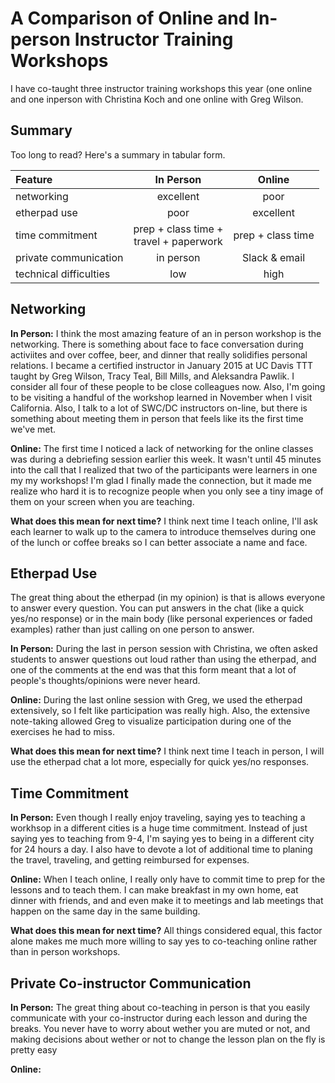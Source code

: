# A Comparison of Online and In-person Instructor Training Workshops

I have co-taught three instructor training workshops this year (one online and one inperson with Christina Koch and one online with Greg Wilson. 

## Summary
Too long to read? Here's a summary in tabular form. 

| Feature | In Person | Online |
| :--- | :---: | :---: |  
networking | excellent | poor | 
etherpad use | poor | excellent |
time commitment | prep + class time + <br> travel + paperwork | prep + class time | 
private communication | in person | Slack & email |
technical difficulties | low | high |

## Networking 
**In Person:** I think the most amazing feature of an in person workshop is the networking. There is something about face to face conversation during activiites and over coffee, beer, and  dinner that really solidifies personal relations. I became a certified instructor in January 2015 at UC Davis TTT taught by Greg Wilson, Tracy Teal, Bill Mills, and Aleksandra Pawlik. I consider all four of these people to be close colleagues now. Also, I'm going to be visiting a handful of the workshop learned in November when I visit California. Also, I talk to a lot of SWC/DC instructors on-line, but there is something about meeting them in person that feels like its the first time we've met. 

**Online:** The first time I noticed a lack of networking for the online classes was during a debriefing session earlier this week. It wasn't until 45 minutes into the call that I realized that two of the participants were learners in one my my workshops! I'm glad I finally made the connection, but it made me realize who hard it is to recognize people when you only see a tiny image of them on your screen when you are teaching. 

**What does this mean for next time?** I think next time I teach online, I'll ask each learner to walk up to the camera to introduce themselves during one of the lunch or coffee breaks so I can better associate a name and face. 

## Etherpad Use
The great thing about the etherpad (in my opinion) is that is allows everyone to answer every question. You can put answers in the chat (like a quick yes/no response) or in the main body (like personal experiences or faded examples) rather than just calling on one person to answer. 

**In Person:** During the last in person session with Christina, we often asked students to answer questions out loud rather than using the etherpad, and one of the comments at the end was that this form meant that a lot of people's thoughts/opinions were never heard. 

**Online:** During the last online session with Greg, we used the etherpad extensively, so I felt like participation was really high. Also, the extensive note-taking allowed Greg to visualize participation during one of the exercises he had to miss. 

**What does this mean for next time?** I think next time I teach in person, I will use the etherpad chat a lot more, especially for quick yes/no responses.

## Time Commitment
**In Person:** Even though I really enjoy traveling, saying yes to teaching a workhsop in a different cities is a huge time commitment. Instead of just saying yes to teaching from 9-4, I'm saying yes to being in a different city for 24 hours a day. I also have to devote a lot of additional time to planing the travel, traveling, and getting reimbursed for expenses.  

**Online:** When I teach online, I really only have to commit time to prep for the lessons and to teach them. I can make breakfast in my own home, eat dinner with friends, and and even make it to meetings and lab meetings that happen on the same day in the same building. 

**What does this mean for next time?** All things considered equal, this factor alone makes me much more willing to say yes to co-teaching online rather than in person workshops.

## Private Co-instructor Communication
**In Person:** The great thing about co-teaching in person is that you easily communicate with your co-instructor during each lesson and during the breaks. You never have to worry about wether you are muted or not, and making decisions about wether or not to change the lesson plan on the fly is pretty easy 

**Online:** 
